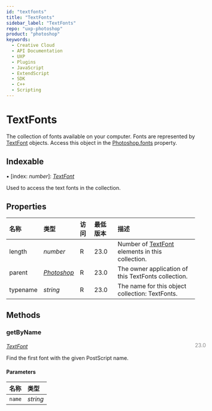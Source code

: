 ```yaml
---
id: "textfonts"
title: "TextFonts"
sidebar_label: "TextFonts"
repo: "uxp-photoshop"
product: "photoshop"
keywords:
  - Creative Cloud
  - API Documentation
  - UXP
  - Plugins
  - JavaScript
  - ExtendScript
  - SDK
  - C++
  - Scripting
---
```


# TextFonts

The collection of fonts available on your computer. Fonts are represented by
 [TextFont](/ps_reference/classes/textfont/) objects. Access this object in the [Photoshop.fonts](/ps_reference/classes/photoshop/#fonts) property.

## Indexable

▪ [index: *number*]: [*TextFont*](/ps_reference/classes/textfont/)

Used to access the text fonts in the collection.

## Properties

| 名称 | 类型 | 访问 | 最低版本 | 描述 |
| :------ | :------ | :------ | :------ | :------ |
| length | *number* | R | 23.0 | Number of [TextFont](/ps_reference/classes/textfont/) elements in this collection. |
| parent | [*Photoshop*](/ps_reference/classes/photoshop/) | R | 23.0 | The owner application of this TextFonts collection. |
| typename | *string* | R | 23.0 | The name for this object collection: TextFonts. |

## Methods

### getByName
<span class="minversion" style="display: block; margin-bottom: -1em; margin-left: 36em; float:left; opacity:0.5;">23.0</span>

[*TextFont*](/ps_reference/classes/textfont/)

Find the first font with the given PostScript name.

#### Parameters

| 名称 | 类型 |
| :------ | :------ |
| `name` | *string* |
